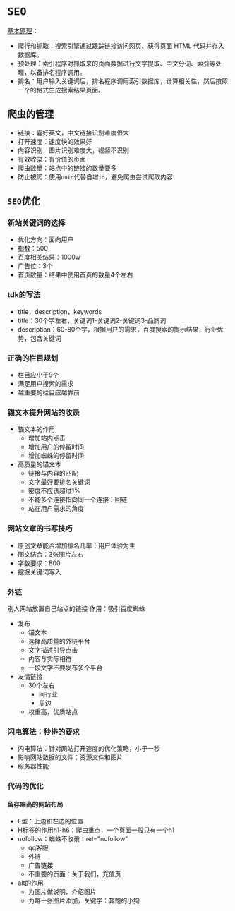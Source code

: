 # `SEO`	
[基本原理](https://juejin.cn/post/6844903600481632263)：
- 爬行和抓取：搜索引擎通过跟踪链接访问网页、获得页面 HTML 代码并存入数据库。
- 预处理：索引程序对抓取来的页面数据进行文字提取、中文分词、索引等处理，以备排名程序调用。
- 排名：用户输入关键词后，排名程序调用索引数据库，计算相关性，然后按照一个的格式生成搜索结果页面。
	
## 爬虫的管理
- 链接：喜好英文，中文链接识别难度很大
- 打开速度：速度快的效果好
- 内容识别，图片识别难度大，视频不识别
- 有效收录：有价值的页面
- 爬虫数量：站点中的链接的数量要多
- 防止被爬：使用`uuid`代替自增`id`，避免爬虫尝试爬取内容

## `SEO`优化

### 新站关键词的选择
- 优化方向：面向用户
- [指数](https://index.baidu.com/v2/index.html#/)：500
- 百度相关结果：1000w
- 广告位：3个
- 首页数量：结果中使用首页的数量4个左右
	
### tdk的写法
- title，description，keywords
- title：30个字左右，关键词1-关键词2-关键词3-品牌词
- description：60-80个字，根据用户的需求，百度搜索的提示结果，行业优势，包含关键词
	
### 正确的栏目规划
- 栏目应小于9个
- 满足用户搜索的需求
- 越重要的栏目应越靠前
	
### 锚文本提升网站的收录
- 锚文本的作用
  - 增加站内点击
  - 增加用户的停留时间
  - 增加蜘蛛的停留时间
- 高质量的锚文本
  - 链接与内容的匹配
  - 文字最好要排名关键词
  - 密度不应该超过1%
  - 不能多个连接指向同一个连接：回链
  - 站在用户需求的角度

### 网站文章的书写技巧
- 原创文章能否增加排名几率：用户体验为主
- 图文结合：3张图片左右
- 字数要求：800
- 挖掘关键词写入

### 外链
别人网站放置自己站点的链接
作用：吸引百度蜘蛛
- 发布
  - 锚文本
  - 选择高质量的外链平台
  - 文字描述引导点击
  - 内容与实际相符
  - 一段文字不要发布多个平台
- 友情链接
  - 30个左右
    - 同行业
    - 周边
  - 权重高，优质站点
	
### 闪电算法：秒排的要求

- 闪电算法：针对网站打开速度的优化策略，小于一秒
- 影响网站数据的文件：资源文件和图片
- 服务器性能


### 代码的优化
#### 留存率高的网站布局
- F型：上边和左边的位置
- H标签的作用h1-h6：爬虫重点，一个页面一般只有一个h1
- nofollow：蜘蛛不收录：rel="nofollow"
  - qq客服
  - 外链
  - 广告链接
  - 不重要的页面：关于我们，充值页
- alt的作用
  - 为图片做说明，介绍图片
  - 为每一张图片添加，关键字：奔跑的小狗
